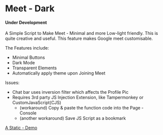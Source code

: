 # Meet - Dark
#### Under Development

A Simple Script to Make Meet - Minimal and more Low-light friendly. This is quite creative and useful. This feature makes Google meet customisable. 

The Features include:
- Minimal Buttons
 - Dark Mode
 - Transparent Elements
 - Automatically apply theme upon Joining Meet
 
Issues:
 - Chat bar uses inversion filter which affects the Profile Pic
 - Requires 3rd party JS Injection Extension, like Tampermonkey or CustomJavaScript(CJS)
     - (workaround) Copy & paste the function code into the Page - Console
     - (another workaround) Save JS Script as a bookmark

[A Static - Demo](https://elvistony.github.io/meet-dark/)
